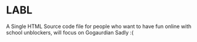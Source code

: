 # LABL
A Single HTML Source code file for people who want to have fun online with school unblockers, will focus on Gogaurdian Sadly :(
